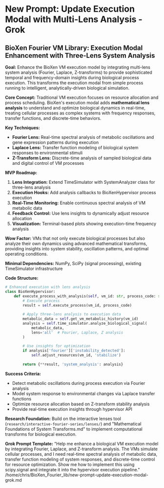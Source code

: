 # New Prompt: Update Execution Modal with Multi-Lens Analysis - Grok

## BioXen Fourier VM Library: Execution Modal Enhancement with Three-Lens System Analysis

**Goal:** Enhance the BioXen VM execution model by integrating multi-lens system analysis (Fourier, Laplace, Z-transforms) to provide sophisticated temporal and frequency-domain insights during biological process execution. This transforms the execution modal from simple process running to intelligent, analytically-driven biological simulation.

**Core Concept:** Traditional VM execution focuses on resource allocation and process scheduling. BioXen's execution modal adds **mathematical lens analysis** to understand and optimize biological dynamics in real-time, treating cellular processes as complex systems with frequency responses, transfer functions, and discrete-time behaviors.

**Key Techniques:**
- **Fourier Lens:** Real-time spectral analysis of metabolic oscillations and gene expression patterns during execution
- **Laplace Lens:** Transfer function modeling of biological system responses to environmental stimuli
- **Z-Transform Lens:** Discrete-time analysis of sampled biological data and digital control of VM processes

**MVP Roadmap:**
1. **Lens Integration:** Extend TimeSimulator with SystemAnalyzer class for three-lens analysis
2. **Execution Hooks:** Add analysis callbacks to BioXenHypervisor process execution
3. **Real-Time Monitoring:** Enable continuous spectral analysis of VM metabolic data
4. **Feedback Control:** Use lens insights to dynamically adjust resource allocation
5. **Visualization:** Terminal-based plots showing execution-time frequency analysis

**Wow Factor:** VMs that not only execute biological processes but also analyze their own dynamics using advanced mathematical transforms, providing insights into system stability, oscillation patterns, and optimal operating conditions.

**Minimal Dependencies:** NumPy, SciPy (signal processing), existing TimeSimulator infrastructure

**Code Structure:**
```python
# Enhanced execution with lens analysis
class BioXenHypervisor:
    def execute_process_with_analysis(self, vm_id: str, process_code: str) -> Dict[str, Any]:
        # Execute process
        result = self.execute_process(vm_id, process_code)
        
        # Apply three-lens analysis to execution data
        metabolic_data = self.get_vm_metabolic_history(vm_id)
        analysis = self.time_simulator.analyze_biological_signal(
            metabolic_data, 
            lens='all'  # Fourier, Laplace, Z analysis
        )
        
        # Use insights for optimization
        if analysis['fourier']['instability_detected']:
            self.adjust_resources(vm_id, 'stabilize')
        
        return {**result, 'system_analysis': analysis}
```

**Success Criteria:**
- Detect metabolic oscillations during process execution via Fourier analysis
- Model system response to environmental changes via Laplace transfer functions
- Optimize resource allocation based on Z-transform stability analysis
- Provide real-time execution insights through hypervisor API

**Research Foundation:** Build on the interactive lenses tool (`research/interactive-fourier-series/lenses/`) and "Mathematical Foundations of System Transforms.md" to implement computational transforms for biological execution.

**Grok Prompt Template:**
"Help me enhance a biological VM execution model by integrating Fourier, Laplace, and Z-transform analysis. The VMs simulate cellular processes, and I need real-time spectral analysis of metabolic data, transfer function modeling of system responses, and discrete-time control for resource optimization. Show me how to implement this using scipy.signal and integrate it into the hypervisor execution pipeline."</content>
<parameter name="filePath">/home/chris/BioXen_Fourier_lib/new-prompt-update-execution-modal-grok.md
